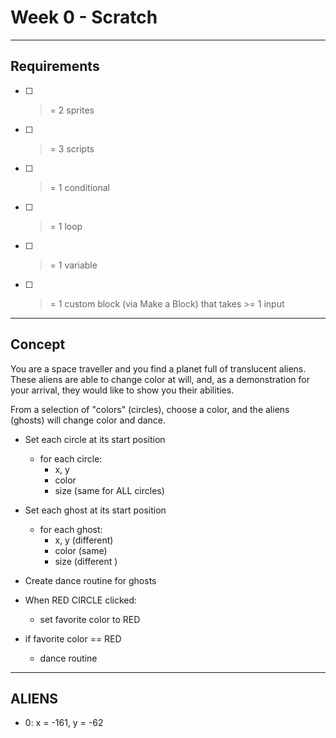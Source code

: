 # Week 0 - Scratch

---

## Requirements

- [ ] >= 2 sprites
- [ ] >= 3 scripts
- [ ] >= 1 conditional
- [ ] >= 1 loop
- [ ] >= 1 variable
- [ ] >= 1 custom block (via Make a Block) that takes >= 1 input

---

## Concept

You are a space traveller and you find a planet full of translucent aliens. These aliens are able to change color at will, and, as a demonstration for your arrival, they would like to show you their abilities.

From a selection of "colors" (circles), choose a color, and the aliens (ghosts) will change color and dance.


- Set each circle at its start position
	- for each circle:
		- x, y
		- color
		- size (same for ALL circles)


- Set each ghost at its start position
	- for each ghost:
		- x, y (different)
		- color (same)
		- size (different )



- Create dance routine for ghosts


- When RED CIRCLE clicked:
	- set favorite color to RED

- if favorite color == RED
	- dance routine

---

## ALIENS

- 0: x = -161, y = -62